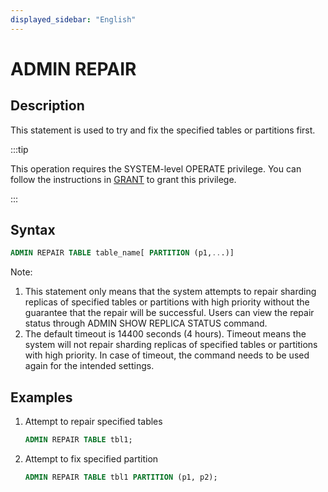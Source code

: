 ```yaml
---
displayed_sidebar: "English"
---
```


# ADMIN REPAIR

## Description

This statement is used to try and fix the specified tables or partitions first.

:::tip

This operation requires the SYSTEM-level OPERATE privilege. You can follow the instructions in [GRANT](../account-management/GRANT.md) to grant this privilege.

:::

## Syntax

```sql
ADMIN REPAIR TABLE table_name[ PARTITION (p1,...)]
```

Note:

1. This statement only means that the system attempts to repair sharding replicas of specified tables or partitions with high priority without the guarantee that the repair will be successful. Users can view the repair status through ADMIN SHOW REPLICA STATUS command.
2. The default timeout is 14400 seconds (4 hours). Timeout means the system will not repair sharding replicas of specified tables or partitions with high priority. In case of timeout, the command needs to be used again for the intended settings.

## Examples

1. Attempt to repair specified tables

    ```sql
    ADMIN REPAIR TABLE tbl1;
    ```

2. Attempt to fix specified partition

    ```sql
    ADMIN REPAIR TABLE tbl1 PARTITION (p1, p2);
    ```
